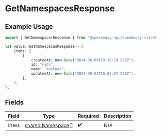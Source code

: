 # GetNamespacesResponse

## Example Usage

```typescript
import { GetNamespacesResponse } from "@speakeasy-api/speakeasy-client-sdk-typescript/sdk/models/shared";

let value: GetNamespacesResponse = {
    items: [
        {
            createdAt: new Date("2024-06-09T03:17:10.252Z"),
            id: "<id>",
            name: "<value>",
            updatedAt: new Date("2023-08-03T16:03:07.258Z"),
        },
    ],
};
```

## Fields

| Field                                                         | Type                                                          | Required                                                      | Description                                                   |
| ------------------------------------------------------------- | ------------------------------------------------------------- | ------------------------------------------------------------- | ------------------------------------------------------------- |
| `items`                                                       | [shared.Namespace](../../../sdk/models/shared/namespace.md)[] | :heavy_check_mark:                                            | N/A                                                           |